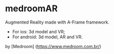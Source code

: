 # medroomAR

Augmented Reality made with A-Frame framework.

- For ios: 3d model and VR;
- For android: 3d model, AR and VR.

by [Medroom] (https://www.medroom.com.br/)